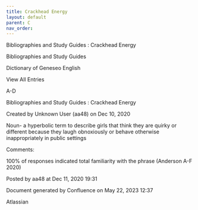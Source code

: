 ```yaml
---
title: Crackhead Energy
layout: default
parent: C
nav_order:
---
```


Bibliographies and Study Guides : Crackhead Energy

Bibliographies and Study Guides

Dictionary of Geneseo English

View All Entries

A-D

Bibliographies and Study Guides : Crackhead Energy

Created by  Unknown User (aa48) on Dec 10, 2020

Noun- a hyperbolic term to describe girls that think they are quirky or different because they laugh obnoxiously or behave otherwise inappropriately in public settings

Comments:

100% of responses indicated total familiarity with the phrase (Anderson A-F 2020)

Posted by aa48 at Dec 11, 2020 19:31

Document generated by Confluence on May 22, 2023 12:37

Atlassian
